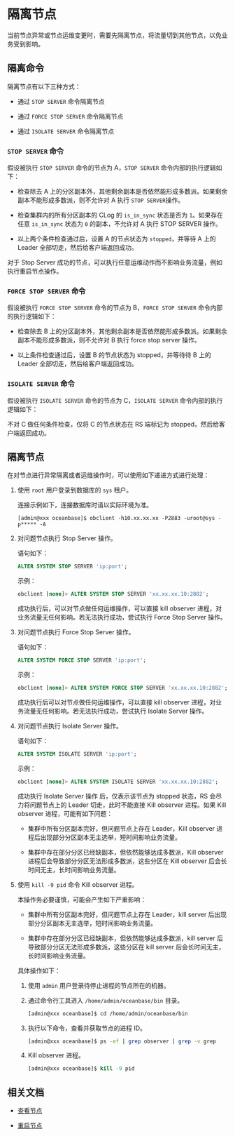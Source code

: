 # 隔离节点

当前节点异常或节点运维变更时，需要先隔离节点，将流量切到其他节点，以免业务受到影响。

## 隔离命令

隔离节点有以下三种方式：

* 通过 `STOP SERVER` 命令隔离节点

* 通过 `FORCE STOP SERVER` 命令隔离节点

* 通过 `ISOLATE SERVER` 命令隔离节点

### `STOP SERVER` 命令

假设被执行 `STOP SERVER` 命令的节点为 A，`STOP SERVER` 命令内部的执行逻辑如下：

* 检查除去 A 上的分区副本外，其他剩余副本是否依然能形成多数派。如果剩余副本不能形成多数派，则不允许对 A 执行 `STOP SERVER`操作。

* 检查集群内的所有分区副本的 CLog 的 `is_in_sync` 状态是否为 `1`。如果存在任意 `is_in_sync` 状态为 `0` 的副本，不允许对 A 执行 STOP SERVER 操作。

* 以上两个条件检查通过后，设置 A 的节点状态为 `stopped`，并等待 A 上的 Leader 全部切走，然后给客户端返回成功。

对于 Stop Server 成功的节点，可以执行任意运维动作而不影响业务流量，例如执行重启节点操作。

### `FORCE STOP SERVER` 命令

假设被执行 `FORCE STOP SERVER` 命令的节点为 B，`FORCE STOP SERVER` 命令内部的执行逻辑如下：

* 检查除去 B 上的分区副本外，其他剩余副本是否依然能形成多数派。如果剩余副本不能形成多数派，则不允许对 B 执行 force stop server 操作。

* 以上条件检查通过后，设置 B 的节点状态为 stopped，并等待待 B 上的 Leader 全部切走，然后给客户端返回成功。

### `ISOLATE SERVER` 命令

假设被执行 `ISOLATE SERVER` 命令的节点为 C，`ISOLATE SERVER` 命令内部的执行逻辑如下：

不对 C 做任何条件检查，仅将 C 的节点状态在 RS 端标记为 stopped，然后给客户端返回成功。

## 隔离节点

在对节点进行异常隔离或者运维操作时，可以使用如下递进方式进行处理：

1. 使用 `root` 用户登录到数据库的 `sys` 租户。

   连接示例如下，连接数据库时请以实际环境为准。

   ```shell
   [admin@xxx oceanbase]$ obclient -h10.xx.xx.xx -P2883 -uroot@sys -p***** -A
   ```

2. 对问题节点执行 Stop Server 操作。

   语句如下：

   ```sql
   ALTER SYSTEM STOP SERVER 'ip:port'; 
   ```

   示例：

   ```sql
   obclient [none]> ALTER SYSTEM STOP SERVER 'xx.xx.xx.10:2882'; 
   ```

   成功执行后，可以对节点做任何运维操作，可以直接 kill observer 进程，对业务流量无任何影响。若无法执行成功，尝试执行 Force Stop Server 操作。

3. 对问题节点执行 Force Stop Server 操作。

   语句如下：

   ```sql
   ALTER SYSTEM FORCE STOP SERVER 'ip:port'; 
   ```

   示例：

   ```sql
   obclient [none]> ALTER SYSTEM FORCE STOP SERVER 'xx.xx.xx.10:2882'; 
   ```

   成功执行后可以对节点做任何运维操作，可以直接 kill observer 进程，对业务流量无任何影响。若无法执行成功，尝试执行 Isolate Server 操作。

4. 对问题节点执行 Isolate Server 操作。

   语句如下：

   ```sql
   ALTER SYSTEM ISOLATE SERVER 'ip:port'; 
   ```

   示例：

   ```sql
   obclient [none]> ALTER SYSTEM ISOLATE SERVER 'xx.xx.xx.10:2882'; 
   ```

   成功执行 Isolate Server 操作 后，仅表示该节点为 stopped 状态，RS 会尽力将问题节点上的 Leader 切走，此时不能直接 Kill observer 进程。如果 Kill observer 进程，可能有如下问题：

   * 集群中所有分区副本完好，但问题节点上存在 Leader，Kill observer 进程后出现部分分区副本无主选举，短时间影响业务流量。

   * 集群中存在部分分区已经缺副本，但依然能够达成多数派，Kill observer 进程后会导致部分分区无法形成多数派，这些分区在 Kill observer 后会长时间无主，长时间影响业务流量。

5. 使用 `kill -9 pid` 命令 Kill observer 进程。

   本操作务必要谨慎，可能会产生如下严重影响：

   * 集群中所有分区副本完好，但问题节点上存在 Leader，kill server 后出现部分分区副本无主选举，短时间影响业务流量。

   * 集群中存在部分分区已经缺副本，但依然能够达成多数派，kill server 后导致部分分区无法形成多数派，这些分区在 kill server 后会长时间无主，长时间影响业务流量。

   具体操作如下：

   1. 使用 `admin` 用户登录待停止进程的节点所在的机器。

   2. 通过命令行工具进入 `/home/admin/oceanbase/bin` 目录。

       ```bash
       [admin@xxx oceanbase]$ cd /home/admin/oceanbase/bin
       ```

   3. 执行以下命令，查看并获取节点的进程 ID。

      ```bash
      [admin@xxx oceanbase]$ ps -ef | grep observer | grep -v grep
      ```

   4. Kill observer 进程。

      ```sql
      [admin@xxx oceanbase]$ kill -9 pid
      ```

## 相关文档

* [查看节点](../2.view-the-cluster-composition/2.view-an-observer.md)

* [重启节点](1.restart-a-node.md)
